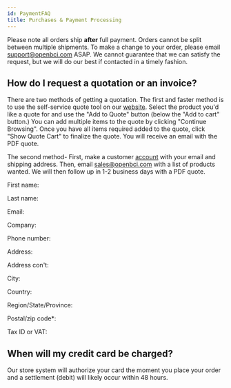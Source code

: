 ```yaml
---
id: PaymentFAQ
title: Purchases & Payment Processing
---
```

Please note all orders ship **after** full payment. Orders cannot be split between multiple shipments. To make a change to your order, please email [support@openbci.com](mailto:support@openbci.com) ASAP. We cannot guarantee that we can satisfy the request, but we will do our best if contacted in a timely fashion.

## How do I request a quotation or an invoice?

There are two methods of getting a quotation. The first and faster method is to use the self-service quote tool on our [website](https://shop.openbci.com). Select the product you'd like a quote for and use the "Add to Quote" button (below the "Add to cart" button.) You can add multiple items to the quote by clicking "Continue Browsing". Once you have all items required added to the quote, click "Show Quote Cart" to finalize the quote. You will receive an email with the PDF quote. 

The second method-
 First, make a customer [account](https://shop.openbci.com/account/register) with your email and shipping address. Then, email [sales@openbci.com](mailto:sales@openbci.com) with a list of products wanted. We will then follow up in 1-2 business days with a PDF quote.

First name:

Last name:

Email:

Company:

Phone number:

Address:

Address con't:

City:

Country:

Region/State/Province:

Postal/zip code\*:

Tax ID or VAT:

## When will my credit card be charged?

Our store system will authorize your card the moment you place your order and a settlement (debit) will likely occur within 48 hours.
